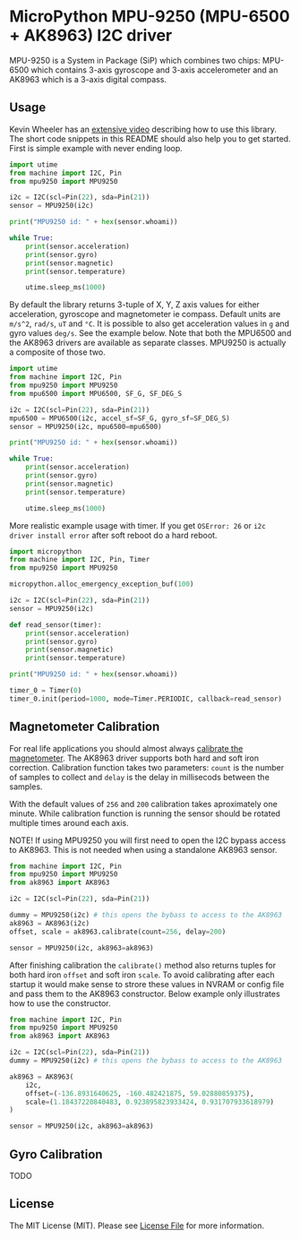 # MicroPython MPU-9250 (MPU-6500 + AK8963) I2C driver

MPU-9250 is a System in Package (SiP) which combines two chips: MPU-6500 which contains 3-axis gyroscope and 3-axis accelerometer and an AK8963 which is a 3-axis digital compass.

## Usage

Kevin Wheeler has an [extensive video](https://www.youtube.com/watch?v=ph10GSO8pDk) describing how to use this library. The short code snippets in this README should also help you to get started. First is simple example with never ending loop.

```python
import utime
from machine import I2C, Pin
from mpu9250 import MPU9250

i2c = I2C(scl=Pin(22), sda=Pin(21))
sensor = MPU9250(i2c)

print("MPU9250 id: " + hex(sensor.whoami))

while True:
    print(sensor.acceleration)
    print(sensor.gyro)
    print(sensor.magnetic)
    print(sensor.temperature)

    utime.sleep_ms(1000)
```

By default the library returns 3-tuple of X, Y, Z axis values for either acceleration, gyroscope and magnetometer ie compass. Default units are `m/s^2`, `rad/s`, `uT` and `°C`. It is possible to also get acceleration values in `g` and gyro values `deg/s`. See the example below. Note that both the MPU6500 and the AK8963 drivers are available as separate classes. MPU9250 is actually a composite of those two.

```python
import utime
from machine import I2C, Pin
from mpu9250 import MPU9250
from mpu6500 import MPU6500, SF_G, SF_DEG_S

i2c = I2C(scl=Pin(22), sda=Pin(21))
mpu6500 = MPU6500(i2c, accel_sf=SF_G, gyro_sf=SF_DEG_S)
sensor = MPU9250(i2c, mpu6500=mpu6500)

print("MPU9250 id: " + hex(sensor.whoami))

while True:
    print(sensor.acceleration)
    print(sensor.gyro)
    print(sensor.magnetic)
    print(sensor.temperature)

    utime.sleep_ms(1000)
```

More realistic example usage with timer. If you get `OSError: 26` or `i2c driver install error` after soft reboot do a hard reboot.

```python
import micropython
from machine import I2C, Pin, Timer
from mpu9250 import MPU9250

micropython.alloc_emergency_exception_buf(100)

i2c = I2C(scl=Pin(22), sda=Pin(21))
sensor = MPU9250(i2c)

def read_sensor(timer):
    print(sensor.acceleration)
    print(sensor.gyro)
    print(sensor.magnetic)
    print(sensor.temperature)

print("MPU9250 id: " + hex(sensor.whoami))

timer_0 = Timer(0)
timer_0.init(period=1000, mode=Timer.PERIODIC, callback=read_sensor)
```

## Magnetometer Calibration

For real life applications you should almost always [calibrate the magnetometer](https://www.appelsiini.net/2018/calibrate-magnetometer/). The AK8963 driver supports both hard and soft iron correction. Calibration function takes two parameters: `count` is the number of samples to collect and `delay` is the delay in millisecods between the samples.

With the default values of `256` and `200` calibration takes aproximately one minute. While calibration function is running the sensor should be rotated multiple times around each axis.

NOTE! If using MPU9250 you will first need to open the I2C bypass access to AK8963. This is not needed when using a standalone AK8963 sensor.

```python
from machine import I2C, Pin
from mpu9250 import MPU9250
from ak8963 import AK8963

i2c = I2C(scl=Pin(22), sda=Pin(21))

dummy = MPU9250(i2c) # this opens the bybass to access to the AK8963
ak8963 = AK8963(i2c)
offset, scale = ak8963.calibrate(count=256, delay=200)

sensor = MPU9250(i2c, ak8963=ak8963)
```

After finishing calibration the `calibrate()` method also returns tuples for both hard iron `offset` and soft iron `scale`. To avoid calibrating after each startup it would make sense to strore these values in NVRAM or config file and pass them to the AK8963 constructor. Below example only illustrates how to use the constructor.

```python
from machine import I2C, Pin
from mpu9250 import MPU9250
from ak8963 import AK8963

i2c = I2C(scl=Pin(22), sda=Pin(21))
dummy = MPU9250(i2c) # this opens the bybass to access to the AK8963

ak8963 = AK8963(
    i2c,
    offset=(-136.8931640625, -160.482421875, 59.02880859375),
    scale=(1.18437220840483, 0.923895823933424, 0.931707933618979)
)

sensor = MPU9250(i2c, ak8963=ak8963)
```

## Gyro Calibration

TODO

## License

The MIT License (MIT). Please see [License File](LICENSE) for more information.